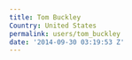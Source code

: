 ```yaml
---
title: Tom Buckley
Country: United States
permalink: users/tom_buckley
date: '2014-09-30 03:19:53 Z'
---
```


